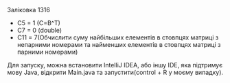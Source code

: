 
Заліковка 1316

- C5 = 1 (C=B^T)
- C7 = 0 (double)
- C11 = 7(Обчислити суму найбільших елементів в стовпцях матриці з
  непарними номерами та найменших елементів в стовпцях матриці з парними номерами)

Для запуску, можна встановити IntelliJ IDEA, або іншу IDE, яка підтримує мову Java, відкрити Main.java та запустити(control + R у моєму випадку).